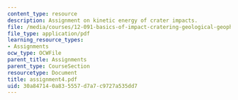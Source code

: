 ```yaml
---
content_type: resource
description: Assignment on kinetic energy of crater impacts.
file: /media/courses/12-091-basics-of-impact-cratering-geological-geophysical-geochemical-environmental-studies-of-some-impact-craters-of-the-earth-january-iap-2008/30a847140a835557d7a7c9727a535dd7_assignment4.pdf
file_type: application/pdf
learning_resource_types:
- Assignments
ocw_type: OCWFile
parent_title: Assignments
parent_type: CourseSection
resourcetype: Document
title: assignment4.pdf
uid: 30a84714-0a83-5557-d7a7-c9727a535dd7
---
```

